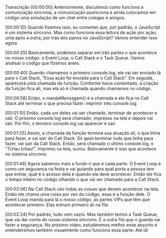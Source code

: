 Transcrição
[00:00:00] Anteriormente, discutimos como funciona a comunicação síncrona, a comunicação assíncrona e ainda colocamos em código uma simulação de um chat entre colegas e amigos.

[00:00:10] Quando fizemos isso, eu comentei que, por padrão, o JavaScript é um sistema síncrono. Mas como funciona essa leitura de ação por ação, uma após a outra, por trás dos panos no JavaScript? Vamos entender isso agora.

[00:00:25] Basicamente, podemos separar em três partes o que acontece no nosso código: o Event Loop, o Call Stack e o Task Queue. Vamos analisar o código que fizemos antes.

[00:00:40] Quando chamamos o primeiro console.log, ele vai ser enviado lá para o Call Stack, “Essa ação foi enviada para o Call Stack”. Em seguida, aparecerá uma chamada da função. Conforme havia comentado, a criação da função fica ali, mas ela só é chamada quando chamamos no código.

[00:00:58] Então, o mandaMensagem() é a chamada e ele fica no Call Stack até terminar o que precisa fazer: imprimir três console.log.

[00:01:10] Então, cada um deles vai ser chamado, terminar de acontecer e sair. O próximo console.log será chamado, impresso na tela e depois vai sair. Por fim, o terceiro console.log vai aparecer e sair.

[00:01:25] Assim, a chamada da função termina sua atuação ali, o que tinha para fazer, e vai sair do Call Stack. Só após terminar tudo que tinha para fazer, vai sair da Call Stack. Então, será chamado o último console.log, o "Tchau tchau!". Imprimiu na tela, sumiu. Basicamente é isso que acontece no sistema síncrono.

[00:01:48] Agora sabemos mais a fundo o que é cada parte. O Event Loop é como um segurança na festa e vai guiando para qual porta a pessoa tem que entrar, qual é o acesso dela e quando ela deve acontecer. Então ele fica o tempo inteiro no código olhando o que vai ser chamado para a Call Stack.

[00:02:06] Na Call Stack vão todas as coisas que devem acontecer na tela. Então ele chama uma coisa por vez do código, essa é a função dele. O Event Loop manda para lá o nosso código, as partes VIPs que têm que acontecer primeiro. Elas entram primeiro ali na fila.

[00:02:24] Por padrão, tudo vem vazio. Mas também temos a Task Queue, que vai dar conta do nosso sistema síncrono. É a outra fila que o guarda vai fazer a segurança. No próximo vídeo, estudaremos melhor esse assunto e entenderemos também visualmente como funciona essa parte. Até lá!